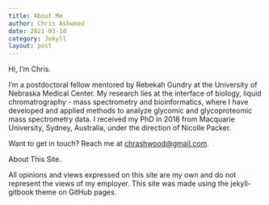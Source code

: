```yaml
---
title: About Me
author: Chris Ashwood
date: 2021-03-10
category: Jekyll
layout: post
---
```


Hi, I’m Chris.

I’m a postdoctoral fellow mentored by Rebekah Gundry at the University of Nebraska Medical Center. My research lies at the interface of biology, liquid chromatrography - mass spectrometry and bioinformatics, where I have developed and applied methods to analyze glycomic and glycoproteomic mass spectrometry data. I received my PhD in 2018 from Macquarie University, Sydney, Australia, under the direction of Nicolle Packer.

Want to get in touch? Reach me at chrashwood@gmail.com.

About This Site.

All opinions and views expressed on this site are my own and do not represent the views of my employer.
This site was made using the jekyll-gitbook theme on GitHub pages.
